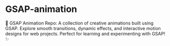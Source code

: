 # GSAP-animation
🚀 GSAP Animation Repo: A collection of creative animations built using GSAP. Explore smooth transitions, dynamic effects, and interactive motion designs for web projects. Perfect for learning and experimenting with GSAP! ✨
